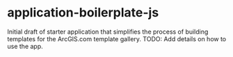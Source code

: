 application-boilerplate-js
=======================

Initial draft of starter application that simplifies the process of building templates for the ArcGIS.com template gallery. 
TODO: Add details on how to use the app.
